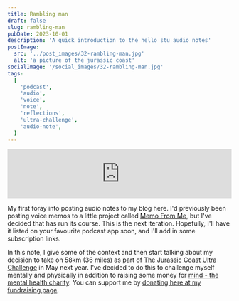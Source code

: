 ```yaml
---
title: Rambling man
draft: false
slug: rambling-man
pubDate: 2023-10-01
description: 'A quick introduction to the hello stu audio notes'
postImage:
  src: '../post_images/32-rambling-man.jpg'
  alt: 'a picture of the jurassic coast'
socialImage: '/social_images/32-rambling-man.jpg'
tags:
  [
    'podcast',
    'audio',
    'voice',
    'note',
    'reflections',
    'ultra-challenge',
    'audio-note',
  ]
---
```


<iframe src="https://embed.acast.com/$/660872d53207c3001751e852/rambling-man?accentColor=F0F2F5&bgColor=e40404&secondaryColor=F0F2F5" frameBorder="0" width="100%" height="110px" class="audioplayer"></iframe>

My first foray into posting audio notes to my blog here. I'd previously been posting voice memos to a little project called [Memo From Me](https://memofrom.me), but I've decided that has run its course. This is the next iteration. Hopefully, I'll have it listed on your favourite podcast app soon, and I'll add in some subscription links.

In this note, I give some of the context and then start talking about my decision to take on 58km (36 miles) as part of [The Jurassic Coast Ultra Challenge](https://www.ultrachallenge.com/jurassic-coast-challenge/) in May next year. I've decided to do this to challenge myself mentally and physically in addition to raising some money for [mind - the mental health charity](https://www.mind.org.uk/). You can support me by [donating here at my fundraising page](https://www.justgiving.com/page/disco-jurassic-challenge).
